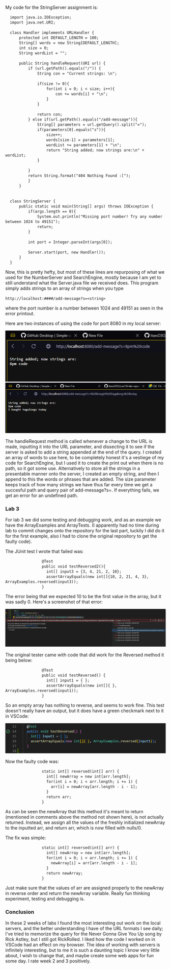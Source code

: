 My code for the StringServer assignment is:

      import java.io.IOException;
      import java.net.URI;

      class Handler implements URLHandler {
          protected int DEFAULT_LENGTH = 100;
          String[] words = new String[DEFAULT_LENGTH];
          int size = 0;
          String wordList = "";

          public String handleRequest(URI url) {
              if (url.getPath().equals("/")) {
                  String con = "Current strings: \n";

                  if(size != 0){
                      for(int i = 0; i < size; i++){
                          con += words[i] + "\n";
                      }
                  }

                  return con;
              } else if(url.getPath().equals("/add-message")){
                  String[] parameters = url.getQuery().split("=");
                  if(parameters[0].equals("s")){
                      size++;
                      words[size-1] = parameters[1];
                      wordList += parameters[1] + "\n";
                      return "String added; now strings are:\n" +  wordList;
                  }

              }
              return String.format("404 Nothing Found :[");
              }
          }


      class StringServer {
          public static void main(String[] args) throws IOException {
              if(args.length == 0){
                  System.out.println("Missing port number! Try any number between 1024 to 49151");
                  return;
              }

              int port = Integer.parseInt(args[0]);

              Server.start(port, new Handler());
          }
      } 

Now, this is pretty hefty, but most of these lines are repurposing of what we used for the NumberServer and SearchEngine, mostly because I am yet to
still understand what the Server.java file we received does. This program simply adds strings to an array of strings when you type

`http://localhost:####/add-message?s=<string>` 

where the port number is a number between 1024 and 49151 as seen in the error printout. 

Here are two instances of using the code for port 8080 in my local server:

![Adding Messages to the Server's String Array](Screenshot_421.png)
![Another One; Tagalongs are pretty alright](Screenshot_422.png)

The handleRequest method is called whenever a change to the URL is made, inputting it into the URL parameter, and dissecting it to see if 
the server is asked to add a string appended at the end of the query. I created an array of words to use here, to be completely honest it's
a vestiege of my code for SearchEngine, but I used it to create the print out when there is no path, so it got some use. Alternatively to store all the strings
in a presentable manner onto the server, I created an empty string, and then I append to this the words or phrases that are added. The size parameter
keeps track of how  many strings we have thus far every time we get a succesful path and query pair of add-message?s=. If everything fails, we get an error for
an undefined path.

### Lab 3

For lab 3 we did some testing and debugging work, and as an example we have the ArrayExamples and ArrayTests. (I apparently had no time during lab to commit
changes onto the repository for the last part, luckily I did do it for the first example, also I had to clone the original repository to get the faulty
code).

The JUnit test I wrote that failed was:
      
                    @Test 
                    public void testReversed2(){
                      int[] input3 = {3, 4, 21, 2, 10};
                      assertArrayEquals(new int[]{10, 2, 21, 4, 3}, ArrayExamples.reversed(input3));
                    }
  
The error being that we expected 10 to be the first value in the array, but it was sadly 0. Here's a screenshot of that error:

![Did not Reverse](Screenshot_424.png)

The original tester came with code that did work for the Reversed method it being below:
      
                    @Test
                    public void testReversed() {
                      int[] input1 = { };
                      assertArrayEquals(new int[]{ }, ArrayExamples.reversed(input1));
                    }

So an empty array has nothing to reverse, and seems to work fine. This test doesn't really have an output, but it does have a 
green checkmark next to it in VSCode:

![Success? :o ](Screenshot_425.png)

Now the faulty code was:
      
                    static int[] reversed(int[] arr) {
                      int[] newArray = new int[arr.length];
                      for(int i = 0; i < arr.length; i += 1) {
                        arr[i] = newArray[arr.length - i - 1];
                      }
                      return arr;
                    }
  
As can be seen the newArray that this method it's meant to return (mentioned in comments above the method not shown here), is not actually returned.
Instead, we assign all the values of the freshly initialized newArray to the inputted arr, and return arr, which is now filled with nulls/0.

The fix was simple:
                            
                    static int[] reversed(int[] arr) {
                      int[] newArray = new int[arr.length];
                      for(int i = 0; i < arr.length; i += 1) {
                        newArray[i] = arr[arr.length - i - 1];
                      }
                      return newArray;
                    }
  
Just make sure that the values of arr are assigned properly to the newArray in reverse order and return the newArray variable. Really fun
thinking experiment, testing and debugging is.

### Conclusion
                            
In these 2 weeks of labs I found the most interesting out work on the local servers, and the better understanding I have of the URL formats I see daily; I've
tried to memorize the query for the Never Gonna Give You Up song by Rick Astley, but I still got RickRolled. I liked how the code I worked on in VSCode had an effect
on my browser. The idea of working with servers is infinitely interesting, but to me it is such a daunting topic I know very little about, I wish to
change that, and maybe create some web apps for fun some day. I rate week 2 and 3 positively. 


